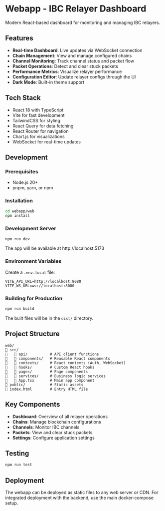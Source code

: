 # Webapp - IBC Relayer Dashboard

Modern React-based dashboard for monitoring and managing IBC relayers.

## Features

- **Real-time Dashboard**: Live updates via WebSocket connection
- **Chain Management**: View and manage configured chains
- **Channel Monitoring**: Track channel status and packet flow
- **Packet Operations**: Detect and clear stuck packets
- **Performance Metrics**: Visualize relayer performance
- **Configuration Editor**: Update relayer configs through the UI
- **Dark Mode**: Built-in theme support

## Tech Stack

- React 18 with TypeScript
- Vite for fast development
- TailwindCSS for styling
- React Query for data fetching
- React Router for navigation
- Chart.js for visualizations
- WebSocket for real-time updates

## Development

### Prerequisites
- Node.js 20+
- pnpm, yarn, or npm

### Installation

```bash
cd webapp/web
npm install
```

### Development Server

```bash
npm run dev
```

The app will be available at http://localhost:5173

### Environment Variables

Create a `.env.local` file:

```
VITE_API_URL=http://localhost:8080
VITE_WS_URL=ws://localhost:8080
```

### Building for Production

```bash
npm run build
```

The built files will be in the `dist/` directory.

## Project Structure

```
web/
   src/
      api/          # API client functions
      components/   # Reusable React components
      contexts/     # React contexts (Auth, WebSocket)
      hooks/        # Custom React hooks
      pages/        # Page components
      services/     # Business logic services
      App.tsx       # Main app component
   public/           # Static assets
   index.html        # Entry HTML file
```

## Key Components

- **Dashboard**: Overview of all relayer operations
- **Chains**: Manage blockchain configurations
- **Channels**: Monitor IBC channels
- **Packets**: View and clear stuck packets
- **Settings**: Configure application settings

## Testing

```bash
npm run test
```

## Deployment

The webapp can be deployed as static files to any web server or CDN. For integrated deployment with the backend, use the main docker-compose setup.